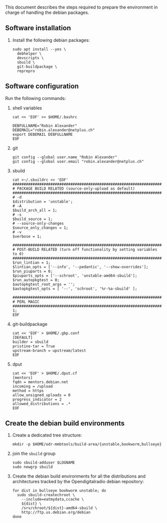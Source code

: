 This document describes the steps required to prepare
the environment in charge of handling the debian packages.

## Software installation

1. Install the following debian packages:
   ```
   sudo apt install --yes \
     debhelper \
     devscripts \
     sbuild \
     git-buildpackage \
     reprepro
   ```

## Software configuration

Run the following commands:
1. shell variables
   ```
   cat << 'EOF' >> $HOME/.bashrc

   DEBFULLNAME="Robin Alexander"
   DEBEMAIL="robin.alexander@netplus.ch"
   export DEBEMAIL DEBFULLNAME
   EOF
   ```
1. git
   ```
   git config --global user.name "Robin Alexander"
   git config --global user.email "robin.alexander@netplus.ch"
   ```
1. sbuild
   ```
   cat >~/.sbuildrc << 'EOF'
   ##############################################################################
   # PACKAGE BUILD RELATED (source-only-upload as default)
   ##############################################################################
   # -d
   $distribution = 'unstable';
   # -A
   $build_arch_all = 1;
   # -s
   $build_source = 1;
   # --source-only-changes
   $source_only_changes = 1;
   # -v
   $verbose = 1;

   ##############################################################################
   # POST-BUILD RELATED (turn off functionality by setting variables to 0)
   ##############################################################################
   $run_lintian = 1;
   $lintian_opts = ['--info', '--pedantic', '--show-overrides'];
   $run_piuparts = 0;
   $piuparts_opts = ['--schroot', 'unstable-amd64-sbuild'];
   $run_autopkgtest = 0;
   $autopkgtest_root_args = '';
   $autopkgtest_opts = [ '--', 'schroot', '%r-%a-sbuild' ];

   ##############################################################################
   # PERL MAGIC
   ##############################################################################
   1;
   EOF
   ```
1. git-buildpackage
   ```
   cat << 'EOF' > $HOME/.gbp.conf
   [DEFAULT]
   builder = sbuild
   pristine-tar = True
   upstream-branch = upstream/latest
   EOF
   ```
1. dput
   ```
   cat << 'EOF' > $HOME/.dput.cf
   [mentors]
   fqdn = mentors.debian.net
   incoming = /upload
   method = https
   allow_unsigned_uploads = 0
   progress_indicator = 2
   allowed_distributions = .*
   EOF
   ```

## Create the debian build environments

1. Create a dedicated tree structure:
   ```
   mkdir -p $HOME/odr-mmbtools/build-area/{unstable,bookworm,bullseye}
   ```
1. join the `sbuild` group
   ```
   sudo sbuild-adduser $LOGNAME
   sudo newgrp sbuild
   ```
1. Create the debian build environments for all the distributions and architectures tracked by the Opendigitalradio debian repository:
   ```
   for dist in bullseye bookworm unstable; do
     sudo sbuild-createchroot \
       --include=eatmydata,ccache \
       ${dist} \
       /srv/chroot/${dist}-amd64-sbuild \
       http://ftp.us.debian.org/debian
   done
   ```
